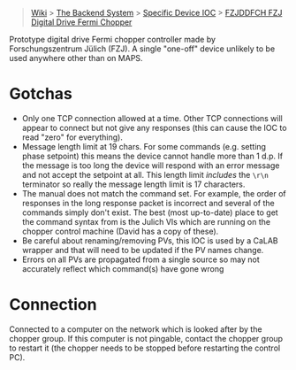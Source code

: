 > [Wiki](Home) > [The Backend System](The-Backend-System) > [Specific Device IOC](Specific-Device-IOC) > [FZJDDFCH FZJ Digital Drive Fermi Chopper](FZJ_DD_Fermi_chopper)

Prototype digital drive Fermi chopper controller made by Forschungszentrum Jülich (FZJ).  A single "one-off" device unlikely to be used anywhere other than on MAPS.

# Gotchas
- Only one TCP connection allowed at a time. Other TCP connections will appear to connect but not give any responses (this can cause the IOC to read "zero" for everything).
- Message length limit at 19 chars. For some commands (e.g. setting phase setpoint) this means the device cannot handle more than 1 d.p. If the message is too long the device will respond with an error message and not accept the setpoint at all. This length limit *includes* the `\r\n` terminator so really the message length limit is 17 characters.
- The manual does not match the command set. For example, the order of responses in the long response packet is incorrect and several of the commands simply don't exist. The best (most up-to-date) place to get the command syntax from is the Julich VIs which are running on the chopper control machine (David has a copy of these).
- Be careful about renaming/removing PVs, this IOC is used by a CaLAB wrapper and that will need to be updated if the PV names change.
- Errors on all PVs are propagated from a single source so may not accurately reflect which command(s) have gone wrong

# Connection

Connected to a computer on the network which is looked after by the chopper group. If this computer is not pingable, contact the chopper group to restart it (the chopper needs to be stopped before restarting the control PC).